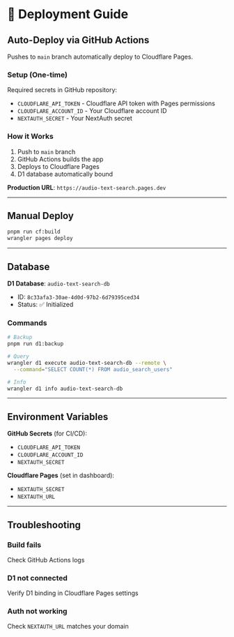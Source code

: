 # 🚀 Deployment Guide

## Auto-Deploy via GitHub Actions

Pushes to `main` branch automatically deploy to Cloudflare Pages.

### Setup (One-time)

Required secrets in GitHub repository:

- `CLOUDFLARE_API_TOKEN` - Cloudflare API token with Pages permissions
- `CLOUDFLARE_ACCOUNT_ID` - Your Cloudflare account ID
- `NEXTAUTH_SECRET` - Your NextAuth secret

### How it Works

1. Push to `main` branch
2. GitHub Actions builds the app
3. Deploys to Cloudflare Pages
4. D1 database automatically bound

**Production URL**: `https://audio-text-search.pages.dev`

---

## Manual Deploy

```bash
pnpm run cf:build
wrangler pages deploy
```

---

## Database

**D1 Database**: `audio-text-search-db`
- ID: `8c33afa3-30ae-4d0d-97b2-6d79395ced34`
- Status: ✅ Initialized

### Commands

```bash
# Backup
pnpm run d1:backup

# Query
wrangler d1 execute audio-text-search-db --remote \
  --command="SELECT COUNT(*) FROM audio_search_users"

# Info
wrangler d1 info audio-text-search-db
```

---

## Environment Variables

**GitHub Secrets** (for CI/CD):
- `CLOUDFLARE_API_TOKEN`
- `CLOUDFLARE_ACCOUNT_ID`
- `NEXTAUTH_SECRET`

**Cloudflare Pages** (set in dashboard):
- `NEXTAUTH_SECRET`
- `NEXTAUTH_URL`

---

## Troubleshooting

### Build fails
Check GitHub Actions logs

### D1 not connected
Verify D1 binding in Cloudflare Pages settings

### Auth not working
Check `NEXTAUTH_URL` matches your domain
